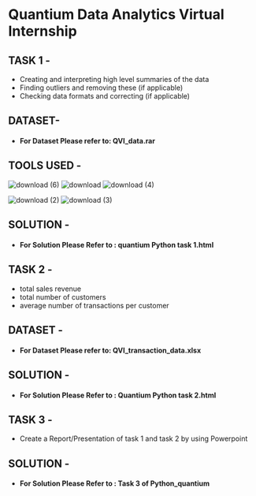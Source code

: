 # Quantium Data Analytics Virtual Internship

## TASK 1 -

* Creating and interpreting high level summaries of the data
* Finding outliers and removing these (if applicable)
* Checking data formats and correcting (if applicable)

## DATASET-

* #### For Dataset Please refer to: QVI_data.rar 

## TOOLS USED - 


![download (6)](https://user-images.githubusercontent.com/111995863/192610556-71cf79af-2af4-4c44-aec2-bae91ceaa0a2.png)
         ![download](https://user-images.githubusercontent.com/111995863/192611230-de313f59-cfa5-4378-8ef5-b69165a51d65.png)
             ![download (4)](https://user-images.githubusercontent.com/111995863/192611482-7a76c96c-ec95-4f74-b4ef-004232c23782.png)
 
![download (2)](https://user-images.githubusercontent.com/111995863/192611825-a2b47036-34ab-4356-acaa-480b583841bb.png)
           ![download (3)](https://user-images.githubusercontent.com/111995863/192612079-1d7e9cb6-4f9f-463d-bf37-e2d666fc96f8.png)



 
 
 ## SOLUTION -

* #### For Solution Please Refer to : quantium Python task 1.html


## TASK 2 -

* total sales revenue
* total number of customers
* average number of transactions per customer

## DATASET -

* #### For Dataset Please refer to: QVI_transaction_data.xlsx


## SOLUTION -

* #### For Solution Please Refer to : Quantium Python task 2.html


## TASK 3 -

* Create a Report/Presentation of task 1 and task 2 by using Powerpoint

## SOLUTION -

* #### For Solution Please Refer to : Task 3 of Python_quantium






